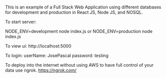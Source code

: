 This is an example of a Full Stack Web Application using different databases for development and production in React JS, Node JS, and NOSQL.

To start server:

NODE_ENV=development node index.js or NODE_ENV=production node index.js

To view ui:
http://localhost:5000

To login:
userName: JosePascal
password: testing

To deploy into the internet without using AWS to have full control of your data use ngrok.
https://ngrok.com/
